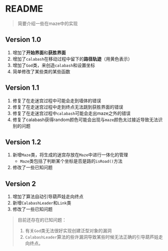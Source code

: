 # README

> 简要介绍一些在maze中的实现



## Version 1.0

1. 增加了**开始界面**和**获胜界面**
2. 增加了`calabash`在移动过程中留下的**路径轨迹**（用黄色表示）
3. 增加了`God`类，来创造`calabash`和设置坐标
4. 简单修改了某些类的某些函数





## Version 1.1

1. 修复了在走迷宫过程中可能会走到墙体的错误
2. 修复了在走迷宫过程中走到终点无法跳到获胜界面的错误
3. 修复了在走迷宫过程中`calabash`可能会走出maze之外的错误
4. 修复了calabash获得random颜色可能会出现与`maze`颜色太过接近导致无法识别的问题





## Version 1.2

1. 新增`Maze`类，将生成的迷宫存放在`Maze`中进行一体化的管理
	* `Maze`类包括了判断某个坐标是否是路的`isRoad()`方法
2. 修改了一些已知问题




## Version 2

1. 增加了算法自动引导葫芦娃走向终点
2. 新增`CalabashLeader`和`Link`类
3. 修改了一些已知问题


> 目前还存在的已知问题：
> 1. 有关`God`类无法很好实现创建泛型对象的漏洞
> 2. `CalabashLeader`算法的些许漏洞导致某些时候无法正确的引导葫芦娃走向终点。
